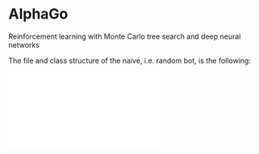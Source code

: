 # AlphaGo
Reinforcement learning with Monte Carlo tree search and deep neural networks


The file and class structure of the naive, i.e. random bot, is the following:

![Alt text](misc/go_naive_bot_file_class_structure.pdf?sanitize=true)
